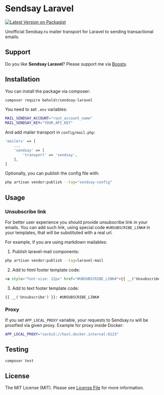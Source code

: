 # Sendsay Laravel

[![Latest Version on Packagist](https://img.shields.io/packagist/v/beholdr/sendsay-laravel.svg?style=flat-square)](https://packagist.org/packages/beholdr/sendsay-laravel)

Unofficial Sendsay.ru mailer transport for Laravel to sending transactional emails.

## Support

Do you like **Sendsay Laravel**? Please support me via [Boosty](https://boosty.to/beholdr).

## Installation

You can install the package via composer:

``` bash
composer require beholdr/sendsay-laravel
```

You need to set `.env` variables:

``` bash
MAIL_SENDSAY_ACCOUNT="root_account_name"
MAIL_SENDSAY_KEY="YOUR_API_KEY"
```

And add mailer transport in `config/mail.php`:

``` php
'mailers' => [
    ...
    'sendsay' => [
        'transport' => 'sendsay',
    ],
]
```

Optionally, you can publish the config file with:

```bash
php artisan vendor:publish --tag="sendsay-config"
```

## Usage

### Unsubscribe link

For better user experience you should provide unsubscribe link in your emails. You can add such link, using special code `#UNSUBSCRIBE_LINK#` in your templates, that will be substituted with a real url.

For example, if you are using markdown mailables:

1. Publish laravel-mail components:

``` bash
php artisan vendor:publish --tag=laravel-mail
```

2. Add to html footer template code:

``` html
<a style="font-size: 12px" href="#UNSUBSCRIBE_LINK#">{{ __('Unsubscribe') }}</a>
```

3. Add to text footer template code:

```
{{ __('Unsubscribe') }}: #UNSUBSCRIBE_LINK#
```

### Proxy

If you set `APP_LOCAL_PROXY` variable, your requests to Sendsay.ru will be proxified via given proxy. Example for proxy inside Docker:

``` bash
APP_LOCAL_PROXY="socks5://host.docker.internal:8123"
```

## Testing

``` bash
composer test
```

## License

The MIT License (MIT). Please see [License File](LICENSE.md) for more information.

